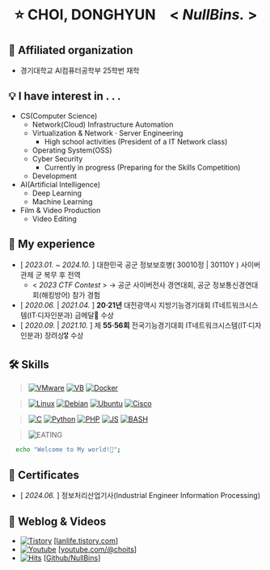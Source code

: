 <div align="center">
  <h1>⭐ CHOI, DONGHYUN &ensp; < <i>NullBins.</i> ></h1>
</div>

## 📍 Affiliated organization
<!-- 계룡디지텍고등학교 정보통신과 2022년 졸업 (동아리: IT네트워크반) -->
- 경기대학교 AI컴퓨터공학부 25학번 재학

## 💡 I have interest in . . .
- CS(Computer Science)
  - Network(Cloud) Infrastructure Automation
  - Virtualization & Network · Server Engineering
    - High school activities (President of a IT Network class)
  - Operating System(OSS)
  - Cyber Security
    - Currently in progress (Preparing for the Skills Competition)
  - Development
- AI(Artificial Intelligence)
  - Deep Learning
  - Machine Learning
- Film & Video Production
  - Video Editing

## 🎇 My experience
- [ *2023.01. ~ 2024.10.* ] 대한민국 공군 정보보호병( 30010정 | 30110Y ) 사이버관제 군 복무 후 전역
  * < *2023 CTF Contest* > → 공군 사이버전사 경연대회, 공군 정보통신경연대회(해킹방어) 참가 경험
- [ *2020.06.* | *2021.04.* ] **20·21년** 대전광역시 지방기능경기대회 IT네트워크시스템(IT·디자인분과) 금메달🥇 수상
- [ *2020.09.* | *2021.10.* ] 제 **55·56회** 전국기능경기대회 IT네트워크시스템(IT·디자인분과) 장려상🎖 수상

## 🛠 Skills
> [![VMware](https://img.shields.io/badge/VMware-607078.svg?&style=for-the-badge&logo=vmware&logoColor=white)](https://www.vmware.com/)
> [![VB](https://img.shields.io/badge/VirtualBox-2F61B4.svg?&style=for-the-badge&logo=VirtualBox&logoColor=white)](https://www.virtualbox.org/)
> [![Docker](https://img.shields.io/badge/Docker-2496ED.svg?&style=for-the-badge&logo=Docker&logoColor=white)](https://www.docker.com/)

> [![Linux](https://img.shields.io/badge/Linux-FCC624.svg?&style=for-the-badge&logo=Linux&logoColor=white)](https://www.kernel.org/)
> [![Debian](https://img.shields.io/badge/Debian-A81D33.svg?&style=for-the-badge&logo=Debian&logoColor=white)](https://www.debian.org/)
> [![Ubuntu](https://img.shields.io/badge/Ubuntu-E95420.svg?&style=for-the-badge&logo=Ubuntu&logoColor=white)](https://ubuntu.com/)
> [![Cisco](https://img.shields.io/badge/Cisco-1BA0D7.svg?&style=for-the-badge&logo=Cisco&logoColor=white)](https://www.cisco.com/)

> [![C](https://img.shields.io/badge/C-A8B9CC.svg?&style=for-the-badge&logo=C&logoColor=white)](https://learn.microsoft.com/ko-kr/cpp/c-language/c-language-reference?view=msvc-170)
> [![Python](https://img.shields.io/badge/Python-3776AB.svg?&style=for-the-badge&logo=Python&logoColor=white)](https://www.python.org/)
> [![PHP](https://img.shields.io/badge/PHP-777BB4.svg?&style=for-the-badge&logo=PHP&logoColor=white)](https://www.php.net/)
> [![JS](https://img.shields.io/badge/JS-F0DB4F.svg?&style=for-the-badge&logo=Javascript&logoColor=white)](https://javascript.info/)
> [![BASH](https://img.shields.io/badge/Shell_Script-4EAA25.svg?&style=for-the-badge&logo=GNUBash&logoColor=white)](https://www.gnu.org/software/bash/)
<!-- > [![OSS](https://img.shields.io/badge/OSS-DD0700.svg?&style=for-the-badge&logo=Opensourceinitiative&logoColor=white)](https://www.oss.kr/) -->

> ![EATING](https://img.shields.io/badge/I'M_EATING_VERY_WELL-000000.svg?&style=social&logoColor=white)

```bash
  echo "Welcome to My world!🥰";
```

## 📜 Certificates
- [ *2024.06.* ] 정보처리산업기사(Industrial Engineer Information Processing)
<!-- [ *2020.07.* ] 정보기기운용기능사(Craftsman Information Equipment Operation) <*HRDK*> -->
<!-- [ *2020.12.* ] 네트워크관리사2급(Network Advisor Class-II) <*ICQA*> -->
<!-- [ *2020.09.* ] 리눅스마스터2급(Linux Master Class-II) <*KAIT*> -->

## 💾 Weblog & Videos
- [![Tistory](https://img.shields.io/badge/TISTORY-EC4815.svg?&style=flat&logo=Tistory&logoColor=white)](https://lanlife.tistory.com/) [[lanlife.tistory.com]]
- [![Youtube](https://img.shields.io/badge/YOUTUBE-FF0000.svg?&style=flat&logo=youtube&logoColor=white)](https://youtube.com/@choits) [[youtube.com/@choits]]
- [![Hits](https://hits.seeyoufarm.com/api/count/incr/badge.svg?url=https%3A%2F%2Fgithub.com%2FNullBins&count_bg=%23B2DDE6&title_bg=%23299ABE&icon=github.svg&icon_color=%23FFFFFF&title=VISITOR&edge_flat=false)](https://github.com/NullBins) [[Github/NullBins]]

[lanlife.tistory.com]: <https://lanlife.tistory.com/>
[youtube.com/@choits]: <https://youtube.com/@choits>
[Github/NullBins]: <https://github.com/NullBins>
